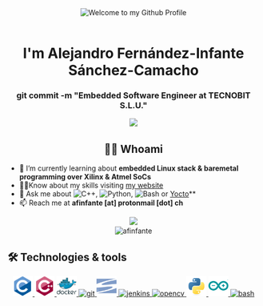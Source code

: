 <div align="center">
  <img src="https://github.com/afinfante/afinfante/blob/main/images/welcome.png?raw=true" style="max-width: 100%;" alt="Welcome to my Github Profile" />
  <br />
  <br />
</div>

<h1 align="center">I'm Alejandro Fernández-Infante Sánchez-Camacho</h1>
<h3 align="center">git commit -m "Embedded Software Engineer at TECNOBIT S.L.U."</h3>

<p align="center">
  <a href="https://www.linkedin.com/in/afinfante/" target="_blank"><img src="https://img.shields.io/badge/Linkedin-Follow%20Alejandro-blue?logo=linkedin" /></a>
</p>

<h2 align="center"> 👨‍💻 Whoami</h2>

- 🌱 I’m currently learning about **embedded Linux stack & baremetal programming over Xilinx & Atmel SoCs**
- 👨‍💻Know about my skills visiting [my website](https://afinfante.github.io/website)
- 💬 Ask me about ![C++](https://img.shields.io/badge/-C++-00599C?style=plastic&logo=c), ![Python](https://img.shields.io/badge/-Python-8fcfd1?style=plastic&logo=Python), ![Bash](https://img.shields.io/badge/-Shell-blasck?style=plastic&logo=Shell) or [Yocto](https://img.shields.io/badge/-Yocto-blasck?style=plastic&logo=Linux)**
- 📫 Reach me at **afinfante [at] protonmail [dot] ch**

<p align="center">
  <img src="https://github-readme-stats.vercel.app/api?username=afinfante&count_private=true&show_icons=true&theme=react&include_all_commits=true&hide=contribs" />
  <br />
  <img src="https://komarev.com/ghpvc/?username=afinfante&label=Profile%20views&color=0e75b6&style=flat" alt="afinfante" />
</p>

## 🛠 Technologies & tools
<p align="center">
   <a href="https://www.cprogramming.com/" target="_blank"> <img src="https://raw.githubusercontent.com/devicons/devicon/master/icons/c/c-original.svg" alt="c" width="40" height="40"/> </a>
   <a href="https://en.cppreference.com/w/" target="_blank"> <img src="https://raw.githubusercontent.com/devicons/devicon/master/icons/cplusplus/cplusplus-original.svg" alt="cplusplus" width="40" height="40"/> </a>
   <a href="https://www.docker.com/" target="_blank"> <img src="https://raw.githubusercontent.com/devicons/devicon/master/icons/docker/docker-original-wordmark.svg" alt="docker" width="40" height="40"/> </a>
   <a href="https://git-scm.com/" target="_blank"> <img src="https://www.vectorlogo.zone/logos/git-scm/git-scm-icon.svg" alt="git" width="40" height="40"/> </a>
   <a href="https://subversion.apache.org/" target="_blank"> <img src="https://raw.githubusercontent.com/devicons/devicon/master/icons/subversion/subversion-original.svg" alt="svn" width="40" height="40"/> </a>
   <a href="https://www.jenkins.io" target="_blank"> <img src="https://www.vectorlogo.zone/logos/jenkins/jenkins-icon.svg" alt="jenkins" width="40" height="40"/> </a>
   <a href="https://opencv.org/" target="_blank"> <img src="https://www.vectorlogo.zone/logos/opencv/opencv-icon.svg" alt="opencv" width="40" height="40"/> </a>
   <a href="https://www.python.org" target="_blank"> <img src="https://raw.githubusercontent.com/devicons/devicon/master/icons/python/python-original.svg" alt="python" width="40" height="40"/> </a>
   <a href="https://www.arduino.cc/" target="_blank"> <img src="https://raw.githubusercontent.com/devicons/devicon/master/icons/arduino/arduino-original.svg" alt="arduino" width="40" height="40"/> </a>
   <a href="https://www.gnu.org/software/bash/manual/bash.html" target="_blank"> <img src="https://www.vectorlogo.zone/logos/gnu_bash/gnu_bash-icon.svg" alt="bash" width="40" height="40"/> </a>
</p>

